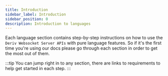 ```yaml
---
title: Introduction
sidebar_label: Introduction
sidebar_position: 0
description: Introduction to languages
---
```


Each language section contains step-by-step instructions on how to use the `Deriv Websocket Server APIs` with pure language features. So if it's the first time you're using our docs please go through each section in order to get the most out of them.

:::tip
You can jump right in to any section, there are links to requirements to help get started in each step.
:::
